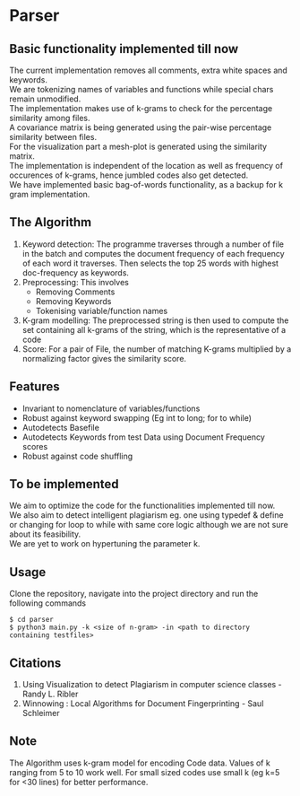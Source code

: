 # Parser
## Basic functionality implemented till now
The current implementation removes all comments, extra white spaces and keywords. <br/>
We are tokenizing names of variables and functions while special chars remain unmodified. <br/>
The implementation makes use of k-grams to check for the percentage similarity among files. <br/>
A covariance matrix is being generated using the pair-wise percentage similarity between files. <br/>
For the visualization part a mesh-plot is generated using the similarity matrix. <br/>
The implementation is independent of the location as well as frequency of occurences of k-grams, hence jumbled codes also get detected. <br/>
We have implemented basic bag-of-words functionality, as a backup for k gram implementation. <br/>

## The Algorithm
<ol>
  <li>Keyword detection: The programme traverses through a number of file in the batch and computes the document frequency of each frequency of each word it traverses.
    Then selects the top 25 words with highest doc-frequency as keywords.</li>
  <li>Preprocessing: This involves 
    <ul>
      <li>Removing Comments</li>
      <li>Removing Keywords</li>
      <li>Tokenising variable/function names</li>
    </ul>
  </li>
  <li>K-gram modelling: The preprocessed string is then used to compute the set containing all k-grams of the string, which is the representative of a code</li>
  <li> Score: For a pair of File, the number of matching K-grams multiplied by a normalizing factor gives the similarity score.</li>
</ol>

## Features
<ul>
  <li>Invariant to nomenclature of variables/functions</li>
  <li>Robust against keyword swapping (Eg int to long; for to while)</li>
  <li>Autodetects Basefile</li>
  <li>Autodetects Keywords from test Data using Document Frequency scores</li>
  <li>Robust against code shuffling</li> 
</ul>

## To be implemented
We aim to optimize the code for the functionalities implemented till now.  <br/>
We also aim to detect intelligent plagiarism eg. one using typedef & define or changing for loop to while with same core logic although we are not sure about its feasibility.  <br/>
We are yet to work on hypertuning the parameter k.  <br/>
## Usage
Clone the repository, navigate into the project directory and run the following commands

```
$ cd parser
$ python3 main.py -k <size of n-gram> -in <path to directory containing testfiles>
```
## Citations
<ol>
<li> Using Visualization to detect Plagiarism in computer science classes - Randy L. Ribler </li>
<li> Winnowing : Local Algorithms for Document Fingerprinting - Saul Schleimer </li>
</ol>

## Note
The Algorithm uses k-gram model for encoding Code data. Values of k ranging from 5 to 10 work well. For small sized codes use small k (eg k=5 for <30 lines) for better performance.

